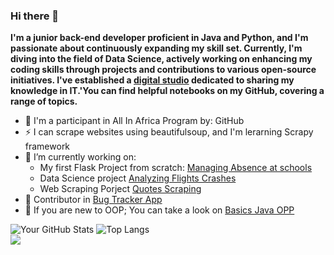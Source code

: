 ### Hi there 👋
**I'm a junior back-end developer proficient in Java and Python, and I'm passionate about continuously expanding my skill set. Currently, I'm diving into the field of Data Science, actively working on enhancing my coding skills through projects and contributions to various open-source initiatives. I've established a [digital studio](https://lnk.bio/katskystudio) dedicated to sharing my knowledge in IT.'You can find helpful notebooks on my GitHub, covering a range of topics.**
- 📍 I'm a participant in All In Africa Program by: GitHub
- ⚡ I can scrape websites using beautifulsoup, and I'm lerarning Scrapy framework
- 🔭 I’m currently working on:
    - My first Flask Project from scratch: [Managing Absence at schools](https://github.com/AbdessamadTzn/flask-project)
    - Data Science project [Analyzing Flights Crashes](https://github.com/AbdessamadTzn/Self-Taught-Data-Scientist/tree/main/Analyzing%20Flight%20Crashes)
    - Web Scraping Porject [Quotes Scraping](https://github.com/AbdessamadTzn/Web-Scraping/tree/main/BeautifulSoup4/QuotesToScrape)
- 📌 Contributor in [Bug Tracker App](https://github.com/AbdessamadTzn/Bug_Tracker_App)
- 🤔 If you are new to OOP; You can take a look on [Basics Java OPP](https://github.com/AbdessamadTzn/Java-OOP-basics)


![Your GitHub Stats](https://github-readme-stats.vercel.app/api?username=AbdessamadTzn&show_icons=true&theme=radical)
![Top Langs](https://github-readme-stats.vercel.app/api/top-langs/?username=AbdessamadTzn&hide_progress=true&theme=radical)  
![](https://github-profile-trophy.vercel.app/?username=AbdessamadTzn&theme=juicyfresh&column=3&margin-w=15&margin-h=15)


